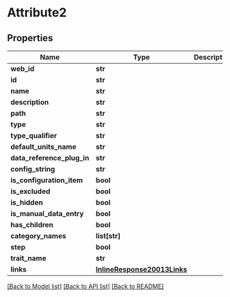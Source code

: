 # Attribute2

## Properties
Name | Type | Description | Notes
------------ | ------------- | ------------- | -------------
**web_id** | **str** |  | [optional] 
**id** | **str** |  | [optional] 
**name** | **str** |  | [optional] 
**description** | **str** |  | [optional] 
**path** | **str** |  | [optional] 
**type** | **str** |  | [optional] 
**type_qualifier** | **str** |  | [optional] 
**default_units_name** | **str** |  | [optional] 
**data_reference_plug_in** | **str** |  | [optional] 
**config_string** | **str** |  | [optional] 
**is_configuration_item** | **bool** |  | [optional] 
**is_excluded** | **bool** |  | [optional] 
**is_hidden** | **bool** |  | [optional] 
**is_manual_data_entry** | **bool** |  | [optional] 
**has_children** | **bool** |  | [optional] 
**category_names** | **list[str]** |  | [optional] 
**step** | **bool** |  | [optional] 
**trait_name** | **str** |  | [optional] 
**links** | [**InlineResponse20013Links**](InlineResponse20013Links.md) |  | [optional] 

[[Back to Model list]](../README.md#documentation-for-models) [[Back to API list]](../README.md#documentation-for-api-endpoints) [[Back to README]](../README.md)


